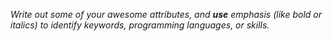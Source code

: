_Write out some of your awesome attributes, and **use** emphasis (like bold or italics) to identify keywords, programming languages, or skills._ 
